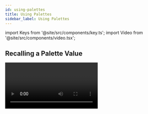 ```yaml
---
id: using-palettes
title: Using Palettes
sidebar_label: Using Palettes
---
```


import Keys from '@site/src/components/key.ts';
import Video from '@site/src/components/video.tsx';

Recalling a Palette Value
-------------------------

<Video videoId="_bmk7JEPpQo" title="Palettes Playback" />

### Recalling From a Button

To recall a palette value from a button:

1. Select the fixtures to be changed. Shared palettes can be set to any
fixture of the same type. Normal palettes will set individual values to
each fixture. If no fixtures are selected, the palette will apply to all
fixtures it is relevant to.

2. Press the Palette button you want to recall. The palette will be set
to the selected fixtures.

---

-   You can make palettes fade over a time when you recall them, see
    [Timing with Palettes](timing-with-palettes.md).

-   When a palette is used in the programmer, the touch button will
    light up to indicate this (you can
    [disable this in the User Settings](../system-settings/user-settings.md#highlight-active-palettes)).
    This makes it easier to see which palette you have selected.

    ![Active Palette Highlighted](/docs/images/Active-Palette-Highlighted.png)

### Recalling From the Keypad

You can also recall a palette by its number by typing the number on the
numeric keypad.

1. Select some fixtures.

2. Press <Keys.HardKey>Palette</Keys.HardKey> above the numeric keypad.

3. Type in the number of the palette you want to recall.

4. Press <Keys.HardKey>Enter</Keys.HardKey> or <Keys.SoftKey>Apply Palette</Keys.SoftKey>.

The <Keys.SoftKey>Apply Palette</Keys.SoftKey> softkey shows the legend of the palette which
will be applied.

>   If you want to recall multiple palettes simultaneously you can use the Blind to Live function. Put the console into Blind mode (either press the <Keys.HardKey>Blind</Keys.HardKey> button if provided, or hold <Keys.HardKey>Avo</Keys.HardKey> and press <Keys.SoftKey>Blind Inactive</Keys.SoftKey>. Select the palettes you want to use. Enter a fade time in seconds on the keypad (or 0 to snap), then press <Keys.HardKey>Blind</Keys.HardKey> again. The palettes will fade to the live output.

Palette Pages
-------------

If you have stored palettes on physical buttons on the console, the <Keys.HardKey>Page+</Keys.HardKey>/<Keys.HardKey>Page-</Keys.HardKey> buttons will change to a different page of palettes.

If you want a palette to be locked on its handle and not change when the
page is changed, you can set a lock or transparent lock on the palette
handle. See [Handle Paging](../cues/playback-options.md#handle-paging)
for more details about locks.

Each of the palette windows can either display pages of palettes, with
page buttons on the left, or a continuous scrolling window of palettes.
To change between pages and scrolling, touch the <strong>Pages Show/Hide</strong> 
context menu button, then change
pages using the page buttons to the left of the palette buttons.


Only Showing Relevant Palettes
------------------------------

If the User Setting [Filter Relevant Palettes](../system-settings/user-settings.md#filter-relevant-palettes)
is enabled, when you
select fixtures any palettes which are not applicable will grey out.
This is very useful to see which palettes are available for the fixtures
you are working with.

Quick Palettes with no Fixtures Selected
----------------------------------------

If you press a palette button when no fixtures are selected, the palette
will be set to all the fixtures the palette applies to. This is called a
&nbsp;<strong>Quick Palette</strong>.

For example if you've got some colour palettes programmed
for your MAC 2000s, pressing one of the palettes when no MAC 2000s are
selected will set the colour to all the MAC 2000s.

> Effects palettes can't be recalled as Quick Palettes.

Setting Palettes to All Fixtures in a Playback
----------------------------------------------

You can apply a palette to all fixtures in a particular playback. Hold
the palette button and press the <strong>Select</strong> button of the playback which the
palette is to apply to.
